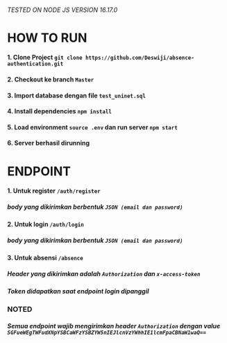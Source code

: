 ###### TESTED ON NODE JS VERSION 16.17.0

# HOW TO RUN

#### 1. Clone Project `git clone https://github.com/Deswiji/absence-authentication.git`

#### 2. Checkout ke branch `Master`

#### 3. Import database dengan file `test_uninet.sql`

#### 4. Install dependencies `npm install`

#### 5. Load environment `source .env` dan run server `npm start`

#### 6. Server berhasil dirunning

# ENDPOINT

#### 1. Untuk register `/auth/register`

##### body yang dikirimkan berbentuk `JSON (email dan password)`

#### 2. Untuk login `/auth/login`

##### body yang dikirimkan berbentuk `JSON (email dan password)`

#### 3. Untuk absensi `/absence`

##### Header yang dikirimkan adalah `Authorization` dan `x-access-token`

##### Token didapatkan saat endpoint login dipanggil

### NOTED

##### Semua endpoint wajib mengirimkan header `Authorization` dengan value `SGFueWEgTWFudXNpYSBCaWFzYSBZYW5nIEJlcnVzYWhhIE1lcmFpaCBNaW1waQ==`
